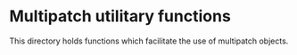 # Multipatch utilitary functions

This directory holds functions which facilitate the use of multipatch objects.
